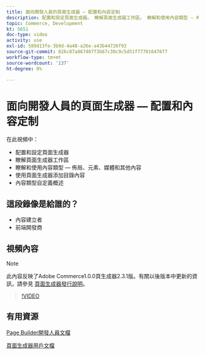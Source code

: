 ```yaml
---
title: 面向開發人員的頁面生成器 — 配置和內容定制
description: 配置和設定頁面生成​器。 瞭解頁面生成器工​作區。 瞭解和使用內容類型 — 佈局、元素、媒體和其他內​容。 使用頁面生成器添加目錄內容。
topic: Commerce, Development
kt: 5651
doc-type: video
activity: use
exl-id: 589d13fe-3b9d-4a48-a26e-a43b44726f93
source-git-commit: 026c87a867407f3b67c30c9c5d51f777016476f7
workflow-type: tm+mt
source-wordcount: '137'
ht-degree: 0%

---
```


# 面向開發人員的頁面生成器 — 配置和內容定制

在此視頻中：

- 配置和設定頁面生成&#x200B;器
- 瞭解頁面生成器工&#x200B;作區
- 瞭解和使用內容類型 — 佈局、元素、媒體和其他內&#x200B;容
- 使用頁面生成器添加目錄內容
- 內容類型自定義概述

## 這段錄像是給誰的？

- 內容建立者
- 前端開發商

## 視頻內容

>[!NOTE]
>
>此內容反映了Adobe Commerce1.0.0頁生成器2.3.1版。有關以後版本中更新的資訊，請參見 [頁面生成器發行說明](https://devdocs.magento.com/page-builder/docs/release-notes.html)。

>[!VIDEO](https://video.tv.adobe.com/v/35710?quality=12&learn=on)

## 有用資源

[Page Builder開發人員文檔](https://devdocs.magento.com/page-builder/docs/index.html)

[頁面生成器用戶文檔](https://docs.magento.com/user-guide/cms/page-builder.html)
